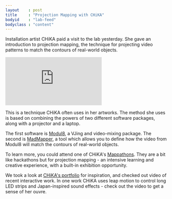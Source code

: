 ```yaml
---
layout    : post
title     : "Projection Mapping with CHiKA"
bodyid    : "lab-feed"
bodyclass : "content"
---
```

<p>Installation artist CHiKA paid a visit to the lab yesterday. She gave an introduction to projection mapping, the technique for projecting video patterns to match the contours of real-world objects.</p>

<div class="video">
	<iframe src="https://player.vimeo.com/video/114398034?color=ffffff" frameborder="0" webkitallowfullscreen mozallowfullscreen allowfullscreen></iframe>
</div>

<p>This is a technique CHiKA often uses in her artworks. The method she uses is based on combining the powers of two different software packages, along with a projector and a laptop.</p>

<p>The first software is <a href="http://www.modul8.ch/">Modul8</a>, a VJing and video-mixing package. The second is <a href="http://www.madmapper.com/">MadMapper</a>, a tool which allows you to define how the video from Modul8 will match the contours of real-world objects.</p>

<p>To learn more, you could attend one of CHiKA's <a href="http://www.mappathon.com/">Mappathons</a>. They are a bit like hackathons but for projection mapping - an intensive learning and creative experience, with a built-in exhibition opportunity.</p>

<p>We took a look at <a href="http://imagima.com">CHiKA's portfolio</a> for inspiration, and checked out video of recent interactive work. In one work CHiKA uses leap motion to control long LED strips and Japan-inspired sound effects - check out the video to get a sense of her ouvre.</p>